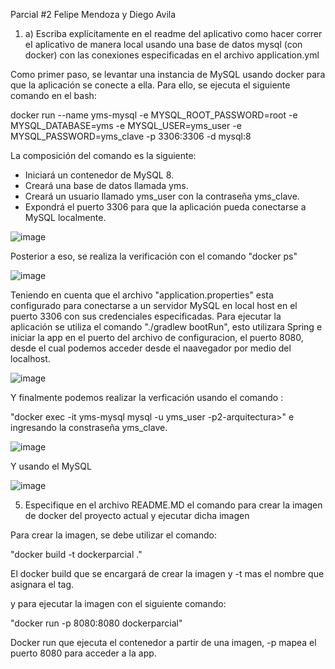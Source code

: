 Parcial #2 Felipe Mendoza y Diego Avila

1. a) Escriba explícitamente en eI readme del aplicativo como hacer correr eI aplicativo de manera local usando una base de datos mysql (con docker) con las conexiones especificadas en el archivo application.yml

  Como primer paso, se levantar una instancia de MySQL usando docker para que la aplicación se conecte a ella.
   Para ello, se ejecuta el siguiente comando en el bash:

   docker run --name yms-mysql -e MYSQL_ROOT_PASSWORD=root -e MYSQL_DATABASE=yms -e MYSQL_USER=yms_user -e MYSQL_PASSWORD=yms_clave -p 3306:3306 -d mysql:8

La composición del comando es la siguiente:

- Iniciará un contenedor de MySQL 8.
- Creará una base de datos llamada yms.
- Creará un usuario llamado yms_user con la contraseña yms_clave.
- Expondrá el puerto 3306 para que la aplicación pueda conectarse a MySQL localmente.

![image](https://github.com/user-attachments/assets/6c9c0c1c-6b2d-4ae7-bf37-5acc04e2667c)

Posterior a eso, se realiza la verificación con el comando "docker ps"

![image](https://github.com/user-attachments/assets/7ddff8e5-9127-4fdc-bd69-dfe840a736e5)

Teniendo en cuenta que el archivo "application.properties" esta configurado para conectarse a un servidor MySQL en local host en el puerto 3306 con sus credenciales especificadas.
Para ejecutar la aplicación se utiliza el comando "./gradlew bootRun", esto utilizara Spring e iniciar la app en el puerto del archivo de configuracion, el puerto 8080, desde el cual podemos acceder desde el naavegador por medio del localhost.

![image](https://github.com/user-attachments/assets/ea27ee47-bc91-4f63-b03d-912edad5987e)

Y finalmente podemos realizar la verficación usando el comando :

  "docker exec -it yms-mysql mysql -u yms_user -p2-arquitectura>" e ingresando la constraseña yms_clave.

  ![image](https://github.com/user-attachments/assets/8889b6c9-23c9-41df-bcbe-94a00d879e72)

Y usando el MySQL

  ![image](https://github.com/user-attachments/assets/1ed00e56-e985-4997-b302-54627c9b4c1d)

5. Especifique en el archivo README.MD el comando para crear la imagen de docker del proyecto actual y ejecutar dicha imagen

Para crear la imagen, se debe utilizar el comando:

"docker build -t dockerparcial ."

El docker build que se encargará de crear la imagen y -t mas el nombre que asignara el tag.

y para ejecutar la imagen con el siguiente comando: 

"docker run -p 8080:8080 dockerparcial"

Docker run que ejecuta el contenedor a partir de una imagen, -p mapea el puerto 8080 para acceder a la app.
